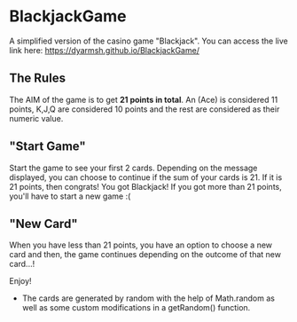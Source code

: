 # BlackjackGame
A simplified version of the casino game "Blackjack".
You can access the live link here: https://dyarmsh.github.io/BlackjackGame/


## The Rules
The AIM of the game is to get **21 points in total**. An (Ace) is considered 11 points, K,J,Q are considered 10 points and the rest are considered as their numeric value.

## "Start Game"
Start the game to see your first 2 cards. Depending on the message displayed, you can choose to continue if the sum of your cards is 21. If it is 21 points, then congrats! You got Blackjack! If you got more than 21 points, you'll have to start a new game :(

## "New Card"
When you have less than 21 points, you have an option to choose a new card and then, the game continues depending on the outcome of that new card...!

Enjoy!

* The cards are generated by random with the help of Math.random as well as some custom modifications in a getRandom() function.

